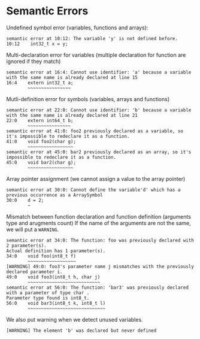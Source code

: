# Semantic Errors

Undefined symbol error (variables, functions and arrays):
```
semantic error at 10:12: The variable 'y' is not defined before.
10:12    int32_t x = y;
```

Multi-declaration error for variables (multiple declaration for function are ignored if they match)
```
semantic error at 16:4: Cannot use identifier: 'a' because a variable with the same name is already declared at line 15
16:4    extern int32_t a;
        ~~~~~~~~~~~~~~~~
```

Mutli-definition error for symbols (variables, arrays and functions)
```
semantic error at 22:0: Cannot use identifier: 'b' because a variable with the same name is already declared at line 21
22:0    extern int64_t b;
        ~~~~~~~~~~~~~~~~
semantic error at 41:0: foo2 previously declared as a variable, so it's impossible to redeclare it as a function.
41:0    void foo2(char g);
        ~~~~~~~~~~~~~~~~~
semantic error at 45:0: bar2 previously declared as an array, so it's impossible to redeclare it as a function.
45:0    void bar2(char g);
        ~~~~~~~~~~~~~~~~~
```

Array pointer assignment (we cannot assign a value to the array pointer)
```
semantic error at 30:0: Cannot define the variable'd' which has a previous occurrence as a ArraySymbol
30:0    d = 2;
        ~
```

Mismatch between function declaration and function definition (arguments type and arugments count)
If the name of the arguments are not the same, we will put a `WARNING`.
```
semantic error at 34:0: The function: foo was previously declared with 2 parameter(s).
Actual definition has 1 parameter(s).
34:0    void foo(int8_t f)
        ~~~~~~~~~~~~~~~~~~
[WARNING] 49:0: foo3's parameter name j mismatches with the previously declared parameter i.
49:0    void foo3(int8_t h, char j)
        ~~~~~~~~~~~~~~~~~~~~~~~~~~~
semantic error at 56:0: The function: 'bar3' was previously declared with a parameter of type char .
Parameter type found is int8_t.
56:0    void bar3(int8_t k, int8_t l)
        ~~~~~~~~~~~~~~~~~~~~~~~~~~~~~
```

We also put warning when we detect unused variables.
```
[WARNING] The element 'b' was declared but never defined
```
